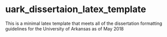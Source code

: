 # uark_dissertaion_latex_template
This is a minimal latex template that meets all of the dissertation formatting guidelines for the University of Arkansas as of May 2018
